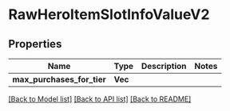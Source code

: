 # RawHeroItemSlotInfoValueV2

## Properties

Name | Type | Description | Notes
------------ | ------------- | ------------- | -------------
**max_purchases_for_tier** | **Vec<i32>** |  | 

[[Back to Model list]](../README.md#documentation-for-models) [[Back to API list]](../README.md#documentation-for-api-endpoints) [[Back to README]](../README.md)


